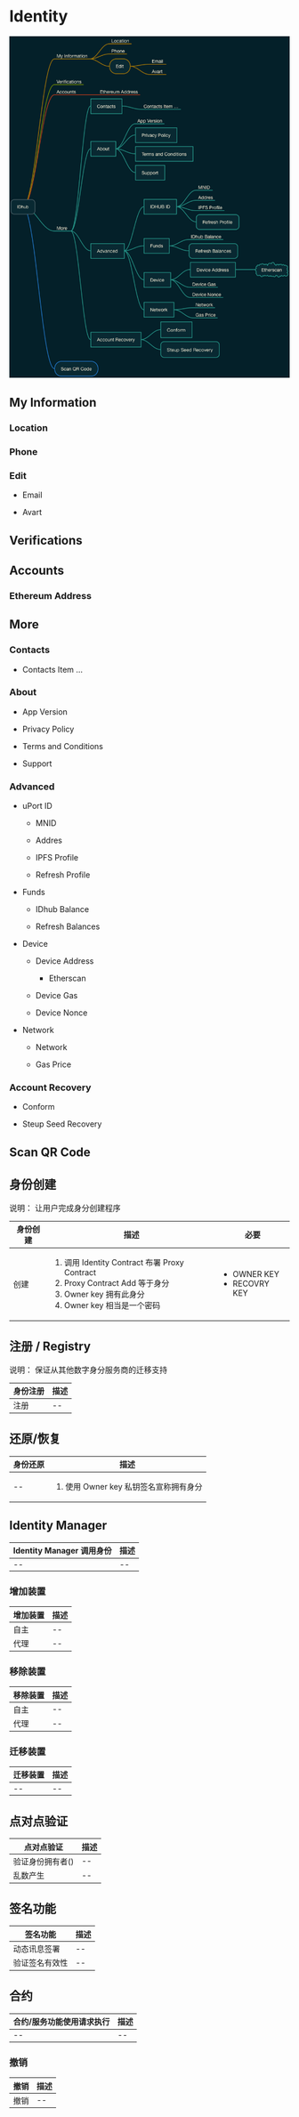 # Identity

![思维倒图 Screenshot](https://github.com/idhubnetwork/idhub-app-requirements/blob/dev/assets/idhub-app--id.png)

## My Information

### Location

### Phone

### Edit

- Email

- Avart

## Verifications

## Accounts

### Ethereum Address

## More

### Contacts

- Contacts Item …

### About

- App Version

- Privacy Policy

- Terms and Conditions

- Support

### Advanced

- uPort ID

	- MNID

	- Addres

	- IPFS Profile

	- Refresh Profile

- Funds

	- IDhub Balance

	- Refresh Balances

- Device

	- Device Address

		- Etherscan

	- Device Gas

	- Device Nonce

- Network

	- Network

	- Gas Price

### Account Recovery

- Conform

- Steup Seed Recovery

## Scan QR Code


## 身份创建
说明：
让用户完成身分创建程序

身份创建  | 描述  | 必要
------------- | ------------- | -------------
创建  | <ol><li>调用 Identity Contract 布署 Proxy Contract</li><li>Proxy Contract Add 等于身分</li><li>Owner key 拥有此身分</li><li>Owner key 相当是一个密码</li> | <ul><li>OWNER KEY</li><li>RECOVRY KEY</li></ul>

## 注册 / Registry
说明：
保证从其他数字身分服务商的迁移支持

身份注册  | 描述
------------- | -------------
注册  | --


## 还原/恢复
身份还原  | 描述
------------- | -------------
--  | <ol><li>使用 Owner key 私钥签名宣称拥有身分</li></ol>


## Identity Manager

Identity Manager 调用身份  | 描述
------------- | -------------
--  | --

### 增加装置

增加装置  | 描述
------------- | -------------
自主  | --
代理  | --

### 移除装置

移除装置  | 描述
------------- | -------------
自主  | --
代理  | --

### 迁移装置

迁移装置 | 描述
------------- | -------------
--  | --

## 点对点验证

点对点验证  | 描述
------------- | -------------
验证身份拥有者() | --
乱数产生 | --

## 签名功能

签名功能  | 描述
------------- | -------------
动态讯息签署 | --
验证签名有效性 | --

## 合约
合约/服务功能使用请求执行  | 描述
------------- | -------------
--  | --

### 撤销
撤销  | 描述
------------- | -------------
撤销  | --